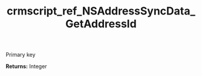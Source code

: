 ﻿---
title: crmscript_ref_NSAddressSyncData_GetAddressId
description: Integer NSAddressSyncData.GetAddressId()
intellisense: NSAddressSyncData.GetAddressId
keywords: NSAddressSyncData, GetAddressId
so.topic: reference
---

Primary key

**Returns:** Integer


